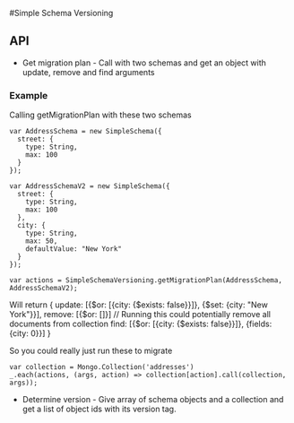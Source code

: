 #Simple Schema Versioning

## API

- Get migration plan - Call with two schemas and get an object with update, remove and find arguments 

### Example

Calling getMigrationPlan with these two schemas

```
var AddressSchema = new SimpleSchema({
  street: {
    type: String,
    max: 100
  }
});

var AddressSchemaV2 = new SimpleSchema({
  street: {
    type: String,
    max: 100
  },
  city: {
    type: String,
    max: 50,
    defaultValue: "New York"
  }
});

var actions = SimpleSchemaVersioning.getMigrationPlan(AddressSchema, AddressSchemaV2);
```
Will return
{
    update: [{$or: [{city: {$exists: false}}]}, {$set: {city: "New York"}}],
    remove: [{$or: []}] // Running this could potentially remove all documents from collection
    find: [{$or: [{city: {$exists: false}}]}, {fields: {city: 0}}]
}

So you could really just run these to migrate

```
var collection = Mongo.Collection('addresses')
_.each(actions, (args, action) => collection[action].call(collection, args));

```

- Determine version - Give array of schema objects and a collection and get a list of object ids with its version tag.
